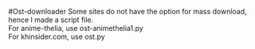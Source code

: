 #Ost-downloader
Some sites do not have the option for mass download, hence I made a script file. <br />
For anime-thelia, use ost-animethelia1.py <br />
For khinsider.com, use ost.py <br />
